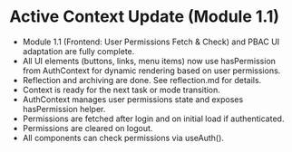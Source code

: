 # Active Context Update (Module 1.1)
- Module 1.1 (Frontend: User Permissions Fetch & Check) and PBAC UI adaptation are fully complete.
- All UI elements (buttons, links, menu items) now use hasPermission from AuthContext for dynamic rendering based on user permissions.
- Reflection and archiving are done. See reflection.md for details.
- Context is ready for the next task or mode transition.
- AuthContext manages user permissions state and exposes hasPermission helper.
- Permissions are fetched after login and on initial load if authenticated.
- Permissions are cleared on logout.
- All components can check permissions via useAuth(). 